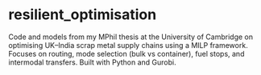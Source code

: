 # resilient_optimisation
Code and models from my MPhil thesis at the University of Cambridge on optimising UK–India scrap metal supply chains using a MILP framework. Focuses on routing, mode selection (bulk vs container), fuel stops, and intermodal transfers. Built with Python and Gurobi.
